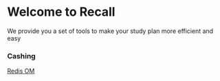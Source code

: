 # Welcome to Recall 
We provide you a set of tools to make your study plan more efficient and easy 



### Cashing 
[Redis OM ]( )
[]()
[]()
[]()
[]()
[]()
